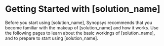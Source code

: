 # Getting Started with [solution_name]

Before you start using [solution_name], Synopsys recommends that you become familiar with the makeup of [solution_name] and how it works. Use the following pages to learn about the basic workings of [solution_name], and to prepare to start using [solution_name].
